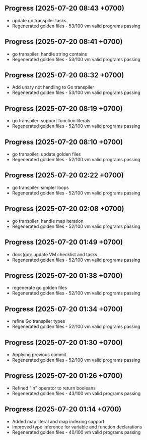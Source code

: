 ## Progress (2025-07-20 08:43 +0700)
- update go transpiler tasks
- Regenerated golden files - 53/100 vm valid programs passing

## Progress (2025-07-20 08:41 +0700)
- go transpiler: handle string contains
- Regenerated golden files - 53/100 vm valid programs passing

## Progress (2025-07-20 08:32 +0700)
- Add unary not handling to Go transpiler
- Regenerated golden files - 53/100 vm valid programs passing

## Progress (2025-07-20 08:19 +0700)
- go transpiler: support function literals
- Regenerated golden files - 52/100 vm valid programs passing

## Progress (2025-07-20 08:10 +0700)
- go transpiler: update golden files
- Regenerated golden files - 52/100 vm valid programs passing

## Progress (2025-07-20 02:22 +0700)
- go transpiler: simpler loops
- Regenerated golden files - 52/100 vm valid programs passing

## Progress (2025-07-20 02:08 +0700)
- go transpiler: handle map iteration
- Regenerated golden files - 52/100 vm valid programs passing

## Progress (2025-07-20 01:49 +0700)
- docs(go): update VM checklist and tasks
- Regenerated golden files - 52/100 vm valid programs passing

## Progress (2025-07-20 01:38 +0700)
- regenerate go golden files
- Regenerated golden files - 52/100 vm valid programs passing

## Progress (2025-07-20 01:34 +0700)
- refine Go transpiler types
- Regenerated golden files - 52/100 vm valid programs passing

## Progress (2025-07-20 01:30 +0700)
- Applying previous commit.
- Regenerated golden files - 52/100 vm valid programs passing

## Progress (2025-07-20 01:26 +0700)
- Refined "in" operator to return booleans
- Regenerated golden files - 43/100 vm valid programs passing

## Progress (2025-07-20 01:14 +0700)
- Added map literal and map indexing support
- Improved type inference for variable and function declarations
- Regenerated golden files - 40/100 vm valid programs passing
